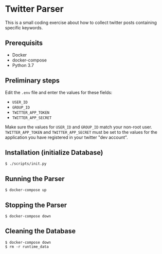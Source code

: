 # Twitter Parser

This is a small coding exercise about how to collect twitter posts containing specific keywords.

## Prerequisits

- Docker
- docker-compose
- Python 3.7

## Preliminary steps

Edit the `.env` file and enter the values for these fields:

- `USER_ID`
- `GROUP_ID`
- `TWITTER_APP_TOKEN`
- `TWITTER_APP_SECRET`

Make sure the values for `USER_ID` and `GROUP_ID` match your non-root user.
`TWITTER_APP_TOKEN` and `TWITTER_APP_SECRET` must be set to the values for the application you have registered in your twitter "dev account".

## Installation (initialize Database)

	$ ./scripts/init.py

## Running the Parser

	$ docker-compose up

## Stopping the Parser

	$ docker-compose down

## Cleaning the Database

	$ docker-compose down
	$ rm -r runtime_data
